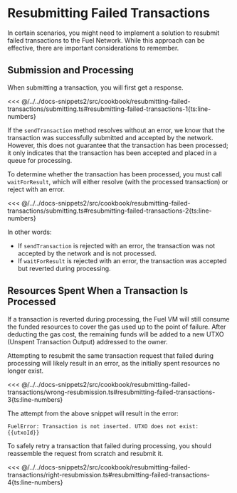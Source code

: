 # Resubmitting Failed Transactions

In certain scenarios, you might need to implement a solution to resubmit failed transactions to the Fuel Network. While this approach can be effective, there are important considerations to remember.

## Submission and Processing

When submitting a transaction, you will first get a response.

<<< @/../../docs-snippets2/src/cookbook/resubmitting-failed-transactions/submitting.ts#resubmitting-failed-transactions-1{ts:line-numbers}

If the `sendTransaction` method resolves without an error, we know that the transaction was successfully submitted and accepted by the network. However, this does not guarantee that the transaction has been processed; it only indicates that the transaction has been accepted and placed in a queue for processing.

To determine whether the transaction has been processed, you must call `waitForResult`, which will either resolve (with the processed transaction) or reject with an error.

<<< @/../../docs-snippets2/src/cookbook/resubmitting-failed-transactions/submitting.ts#resubmitting-failed-transactions-2{ts:line-numbers}

In other words:

- If `sendTransaction` is rejected with an error, the transaction was not accepted by the network and is not processed.
- If `waitForResult` is rejected with an error, the transaction was accepted but reverted during processing.

## Resources Spent When a Transaction Is Processed

If a transaction is reverted during processing, the Fuel VM will still consume the funded resources to cover the gas used up to the point of failure. After deducting the gas cost, the remaining funds will be added to a new UTXO (Unspent Transaction Output) addressed to the owner.

Attempting to resubmit the same transaction request that failed during processing will likely result in an error, as the initially spent resources no longer exist.

<<< @/../../docs-snippets2/src/cookbook/resubmitting-failed-transactions/wrong-resubmission.ts#resubmitting-failed-transactions-3{ts:line-numbers}

The attempt from the above snippet will result in the error:

```console
FuelError: Transaction is not inserted. UTXO does not exist: {{utxoId}}
```

To safely retry a transaction that failed during processing, you should reassemble the request from scratch and resubmit it.

<<< @/../../docs-snippets2/src/cookbook/resubmitting-failed-transactions/right-resubmission.ts#resubmitting-failed-transactions-4{ts:line-numbers}
